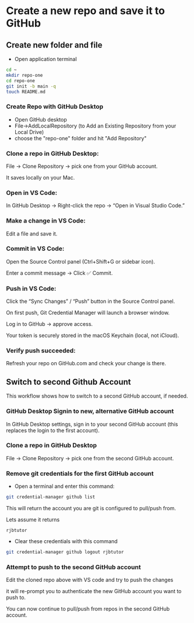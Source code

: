 # Create a new repo and save it to GitHub

## Create new folder and file

- Open application terminal

```bash
cd ~
mkdir repo-one
cd repo-one
git init -b main -q
touch README.md
```

### Create Repo with GitHub Desktop

- Open GitHub desktop
- File->AddLocalRepository (to Add an Existing Repository from your Local Drive)
- choose the "repo-one" folder and hit "Add Repository"

### Clone a repo in GitHub Desktop:

File → Clone Repository → pick one from your GitHub account.

It saves locally on your Mac.

### Open in VS Code:

In GitHub Desktop → Right-click the repo → “Open in Visual Studio Code.”

### Make a change in VS Code:

Edit a file and save it.

### Commit in VS Code:

Open the Source Control panel (Ctrl+Shift+G or sidebar icon).

Enter a commit message → Click ✅ Commit.

### Push in VS Code:

Click the “Sync Changes” / “Push” button in the Source Control panel.

On first push, Git Credential Manager will launch a browser window.

Log in to GitHub → approve access.

Your token is securely stored in the macOS Keychain (local, not iCloud).

### Verify push succeeded:

Refresh your repo on GitHub.com and check your change is there.

## Switch to second Github Account

This workflow shows how to switch to a second GitHub account, if needed.

### GitHub Desktop Signin to new, alternative GitHub account

In GitHub Desktop settings, sign in to your second GitHub account (this replaces the login to the first account).

### Clone a repo in GitHub Desktop

File → Clone Repository → pick one from the second GitHub account.

### Remove git credentials for the first GitHub account

- Open a terminal and enter this command:

```bash
git credential-manager github list
```

This will return the account you are git is configured to pull/push from.

Lets assume it returns

```
rjbtutor
```

- Clear these credentials with this command

```bash
git credential-manager github logout rjbtutor

```

### Attempt to push to the second GitHub account

Edit the cloned repo above with VS code and try to push the changes

it will re-prompt you to authenticate the new GitHub account you want to push to.

You can now continue to pull/push from repos in the second GitHub account.
